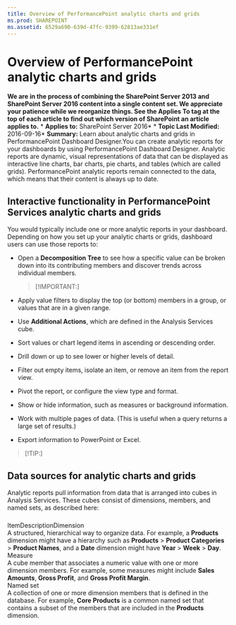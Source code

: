 ```yaml
---
title: Overview of PerformancePoint analytic charts and grids
ms.prod: SHAREPOINT
ms.assetid: 6529a690-639d-47fc-9399-62813ae331ef
---
```



# Overview of PerformancePoint analytic charts and grids
 **We are in the process of combining the SharePoint Server 2013 and SharePoint Server 2016 content into a single content set. We appreciate your patience while we reorganize things. See the Applies To tag at the top of each article to find out which version of SharePoint an article applies to.** * **Applies to:** SharePoint Server 2016*  * **Topic Last Modified:** 2016-09-16* **Summary:** Learn about analytic charts and grids in PerformancePoint Dashboard Designer.You can create analytic reports for your dashboards by using PerformancePoint Dashboard Designer. Analytic reports are dynamic, visual representations of data that can be displayed as interactive line charts, bar charts, pie charts, and tables (which are called grids). PerformancePoint analytic reports remain connected to the data, which means that their content is always up to date. 
## Interactive functionality in PerformancePoint Services analytic charts and grids

You would typically include one or more analytic reports in your dashboard. Depending on how you set up your analytic charts or grids, dashboard users can use those reports to:
- Open a **Decomposition Tree** to see how a specific value can be broken down into its contributing members and discover trends across individual members.
    
    > [!IMPORTANT:]
      
- Apply value filters to display the top (or bottom) members in a group, or values that are in a given range.
    
  
- Use **Additional Actions**, which are defined in the Analysis Services cube.
    
  
- Sort values or chart legend items in ascending or descending order. 
    
  
- Drill down or up to see lower or higher levels of detail. 
    
  
- Filter out empty items, isolate an item, or remove an item from the report view. 
    
  
- Pivot the report, or configure the view type and format. 
    
  
- Show or hide information, such as measures or background information. 
    
  
- Work with multiple pages of data. (This is useful when a query returns a large set of results.) 
    
  
- Export information to PowerPoint or Excel.
    
  

> [!TIP:]

  
    
    


## Data sources for analytic charts and grids

Analytic reports pull information from data that is arranged into cubes in Analysis Services. These cubes consist of dimensions, members, and named sets, as described here:
### 

ItemDescriptionDimension  <br/> A structured, hierarchical way to organize data. For example, a **Products** dimension might have a hierarchy such as **Products** > **Product Categories** > **Product Names**, and a **Date** dimension might have **Year** > **Week** > **Day**. <br/> Measure  <br/> A cube member that associates a numeric value with one or more dimension members. For example, some measures might include **Sales Amounts**, **Gross Profit**, and **Gross Profit Margin**. <br/> Named set  <br/> A collection of one or more dimension members that is defined in the database. For example, **Core Products** is a common named set that contains a subset of the members that are included in the **Products** dimension. <br/> 
